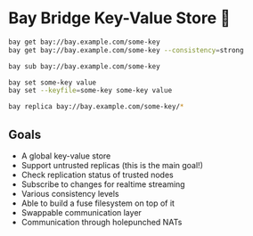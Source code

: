 # Bay Bridge Key-Value Store 🌉

```bash
bay get bay://bay.example.com/some-key
bay get bay://bay.example.com/some-key --consistency=strong

bay sub bay://bay.example.com/some-key

bay set some-key value
bay set --keyfile=some-key some-key value

bay replica bay://bay.example.com/some-key/*
```

## Goals

- A global key-value store
- Support untrusted replicas (this is the main goal!)
- Check replication status of trusted nodes
- Subscribe to changes for realtime streaming
- Various consistency levels
- Able to build a fuse filesystem on top of it
- Swappable communication layer
- Communication through holepunched NATs
